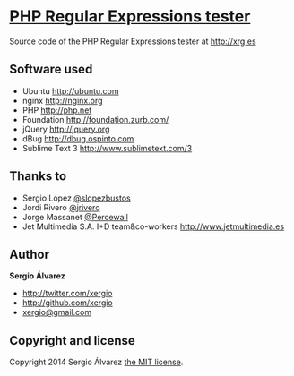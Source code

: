 # [PHP Regular Expressions tester](http://xrg.es)

Source code of the PHP Regular Expressions tester at http://xrg.es


## Software used

- Ubuntu <http://ubuntu.com>
- nginx <http://nginx.org>
- PHP <http://php.net>
- Foundation <http://foundation.zurb.com/>
- jQuery <http://jquery.org>
- dBug <http://dbug.ospinto.com>
- Sublime Text 3 <http://www.sublimetext.com/3>


## Thanks to

- Sergio López [@slopezbustos](http://twitter.com/slopezbustos)
- Jordi Rivero [@jrivero](http://twitter.com/jrivero)
- Jorge Massanet [@Percewall](http://twitter.com/Percewall)
- Jet Multimedia S.A. I+D team&co-workers <http://www.jetmultimedia.es>


## Author

**Sergio Álvarez**

- <http://twitter.com/xergio>
- <http://github.com/xergio>
- xergio@gmail.com


## Copyright and license

Copyright 2014 Sergio Álvarez [the MIT license](LICENSE).
